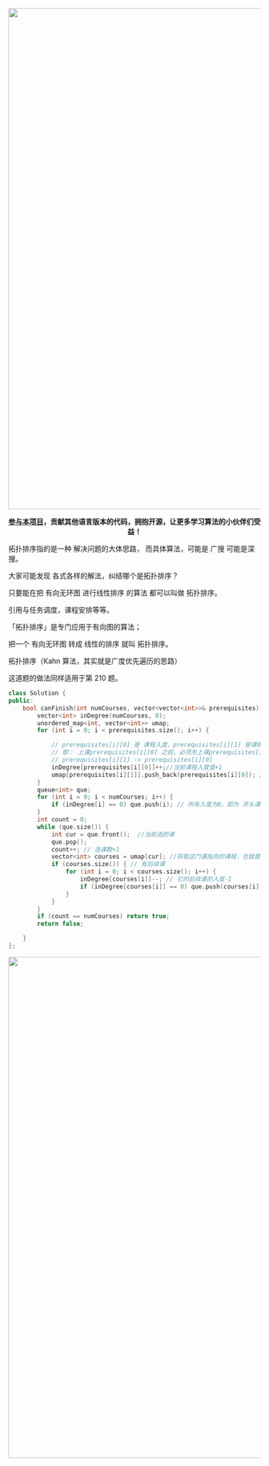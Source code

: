 <p align="center">
<a href="https://www.programmercarl.com/xunlian/xunlianying.html" target="_blank">
<img src="../pics/训练营.png" width="1000"/>
</a>
<p align="center">
<strong><a href="./qita/join.md">参与本项目</a>，贡献其他语言版本的代码，拥抱开源，让更多学习算法的小伙伴们受益！</strong>
</p>

拓扑排序指的是一种 解决问题的大体思路， 而具体算法，可能是 广搜 可能是深搜。

大家可能发现 各式各样的解法，纠结哪个是拓扑排序？

只要能在把 有向无环图 进行线性排序 的算法 都可以叫做 拓扑排序。

引用与任务调度，课程安排等等。

「拓扑排序」是专门应用于有向图的算法；

把一个 有向无环图 转成 线性的排序 就叫 拓扑排序。

拓扑排序（Kahn 算法，其实就是广度优先遍历的思路）

这道题的做法同样适用于第 210 题。

``` cpp
class Solution {
public:
    bool canFinish(int numCourses, vector<vector<int>>& prerequisites) {
        vector<int> inDegree(numCourses, 0);
        unordered_map<int, vector<int>> umap;
        for (int i = 0; i < prerequisites.size(); i++) {

            // prerequisites[i][0] 是 课程入度，prerequisites[i][1] 是课程出度
            // 即： 上课prerequisites[i][0] 之前，必须先上课prerequisites[i][1]
            // prerequisites[i][1] -> prerequisites[i][0]
            inDegree[prerequisites[i][0]]++;//当前课程入度值+1
            umap[prerequisites[i][1]].push_back(prerequisites[i][0]); // 添加 prerequisites[i][1] 指向的课程
        }
        queue<int> que;
        for (int i = 0; i < numCourses; i++) {
            if (inDegree[i] == 0) que.push(i); // 所有入度为0，即为 开头课程 加入队列
        }
        int count = 0;
        while (que.size()) {
            int cur = que.front();  //当前选的课
            que.pop();
            count++; // 选课数+1
            vector<int> courses = umap[cur]; //获取这门课指向的课程，也就是这么课的后续课
            if (courses.size()) { // 有后续课
                for (int i = 0; i < courses.size(); i++) {
                    inDegree[courses[i]]--; // 它的后续课的入度-1
                    if (inDegree[courses[i]] == 0) que.push(courses[i]); // 如果入度为0，加入队列
                }
            }
        }
        if (count == numCourses) return true;
        return false;

    }
};
```

<p align="center">

<a href="https://programmercarl.com/other/kstar.html" target="_blank">
<img src="../pics/网站星球宣传海报.jpg" width="1000"/>
</a>
